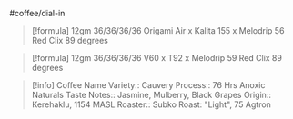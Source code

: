 #coffee/dial-in 

> [!formula] 
> 12gm
> 36/36/36/36
> Origami Air x Kalita 155 x Melodrip
> 56 Red Clix
> 89 degrees

> [!formula] 
> 12gm
> 36/36/36/36
> V60 x T92 x Melodrip
> 59 Red Clix
> 89 degrees
> 

> [!info] Coffee Name
> Variety:: Cauvery 
> Process:: 76 Hrs Anoxic Naturals
> Taste Notes:: Jasmine, Mulberry, Black Grapes
> Origin:: Kerehaklu, 1154 MASL
> Roaster:: Subko
> Roast: "Light", 75 Agtron

